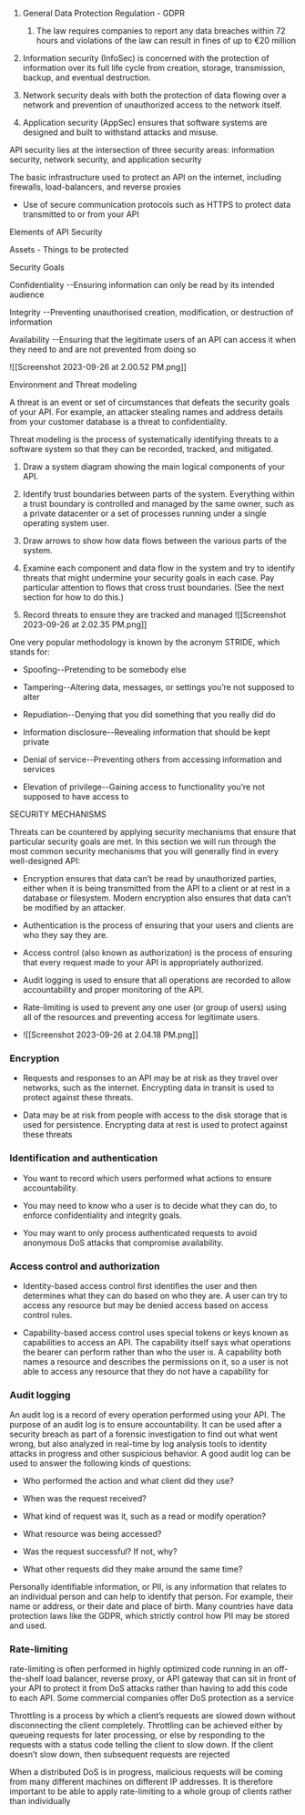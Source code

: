 1. General Data Protection Regulation -  GDPR
	1. The law requires companies to report any data breaches within 72 hours and violations of the law can result in fines of up to €20 million


1. Information security (InfoSec) is concerned with the protection of information over its full life cycle from creation, storage, transmission, backup, and eventual destruction.
    
2. Network security deals with both the protection of data flowing over a network and prevention of unauthorized access to the network itself.
    
3. Application security (AppSec) ensures that software systems are designed and built to withstand attacks and misuse.


API security lies at the intersection of three security areas: information security, network security, and application security

The basic infrastructure used to protect an API on the internet, including firewalls, load-balancers, and reverse proxies

- Use of secure communication protocols such as HTTPS to protect data transmitted to or from your API


Elements of API Security

Assets - Things to be protected

Security Goals

Confidentiality --Ensuring information can only be read by its intended audience

Integrity --Preventing unauthorised creation, modification, or destruction of information

Availability --Ensuring that the legitimate users of an API can access it when they need to and are not prevented from doing so

![[Screenshot 2023-09-26 at 2.00.52 PM.png]]

Environment and Threat modeling

A threat is an event or set of circumstances that defeats the security goals of your API. For example, an attacker stealing names and address details from your customer database is a threat to confidentiality.

Threat modeling is the process of systematically identifying threats to a software system so that they can be recorded, tracked, and mitigated.

1. Draw a system diagram showing the main logical components of your API.
    
2. Identify trust boundaries between parts of the system. Everything within a trust boundary is controlled and managed by the same owner, such as a private datacenter or a set of processes running under a single operating system user.
    
3. Draw arrows to show how data flows between the various parts of the system.
    
4. Examine each component and data flow in the system and try to identify threats that might undermine your security goals in each case. Pay particular attention to flows that cross trust boundaries. (See the next section for how to do this.)
    
5. Record threats to ensure they are tracked and managed
![[Screenshot 2023-09-26 at 2.02.35 PM.png]]

One very popular methodology is known by the acronym STRIDE, which stands for:

- Spoofing--Pretending to be somebody else
    
- Tampering--Altering data, messages, or settings you’re not supposed to alter
    
- Repudiation--Denying that you did something that you really did do
    
- Information disclosure--Revealing information that should be kept private
    
- Denial of service--Preventing others from accessing information and services
    
- Elevation of privilege--Gaining access to functionality you’re not supposed to have access to

SECURITY MECHANISMS

Threats can be countered by applying security mechanisms that ensure that particular security goals are met. In this section we will run through the most common security mechanisms that you will generally find in every well-designed API:

- Encryption ensures that data can’t be read by unauthorized parties, either when it is being transmitted from the API to a client or at rest in a database or filesystem. Modern encryption also ensures that data can’t be modified by an attacker.
    
- Authentication is the process of ensuring that your users and clients are who they say they are.
    
- Access control (also known as authorization) is the process of ensuring that every request made to your API is appropriately authorized.
    
- Audit logging is used to ensure that all operations are recorded to allow accountability and proper monitoring of the API.
    
- Rate-limiting is used to prevent any one user (or group of users) using all of the resources and preventing access for legitimate users.

- ![[Screenshot 2023-09-26 at 2.04.18 PM.png]]


### Encryption

- Requests and responses to an API may be at risk as they travel over networks, such as the internet. Encrypting data in transit is used to protect against these threats.
    
- Data may be at risk from people with access to the disk storage that is used for persistence. Encrypting data at rest is used to protect against these threats

### Identification and authentication

- You want to record which users performed what actions to ensure accountability.
    
- You may need to know who a user is to decide what they can do, to enforce confidentiality and integrity goals.
    
- You may want to only process authenticated requests to avoid anonymous DoS attacks that compromise availability.

### Access control and authorization

- Identity-based access control first identifies the user and then determines what they can do based on who they are. A user can try to access any resource but may be denied access based on access control rules.
    
- Capability-based access control uses special tokens or keys known as capabilities to access an API. The capability itself says what operations the bearer can perform rather than who the user is. A capability both names a resource and describes the permissions on it, so a user is not able to access any resource that they do not have a capability for

### Audit logging


An audit log is a record of every operation performed using your API. The purpose of an audit log is to ensure accountability. It can be used after a security breach as part of a forensic investigation to find out what went wrong, but also analyzed in real-time by log analysis tools to identity attacks in progress and other suspicious behavior. A good audit log can be used to answer the following kinds of questions:

- Who performed the action and what client did they use?
    
- When was the request received?
    
- What kind of request was it, such as a read or modify operation?
    
- What resource was being accessed?
    
- Was the request successful? If not, why?
    
- What other requests did they make around the same time?

Personally identifiable information, or PII, is any information that relates to an individual person and can help to identify that person. For example, their name or address, or their date and place of birth. Many countries have data protection laws like the GDPR, which strictly control how PII may be stored and used.

### Rate-limiting

rate-limiting is often performed in highly optimized code running in an off-the-shelf load balancer, reverse proxy, or API gateway that can sit in front of your API to protect it from DoS attacks rather than having to add this code to each API. Some commercial companies offer DoS protection as a service

Throttling is a process by which a client’s requests are slowed down without disconnecting the client completely. Throttling can be achieved either by queueing requests for later processing, or else by responding to the requests with a status code telling the client to slow down. If the client doesn’t slow down, then subsequent requests are rejected

When a distributed DoS is in progress, malicious requests will be coming from many different machines on different IP addresses. It is therefore important to be able to apply rate-limiting to a whole group of clients rather than individually